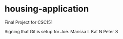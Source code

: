 # housing-application

Final Project for CSC151

Signing that Git is setup for Joe.
Marissa L
Kat N
Peter S
